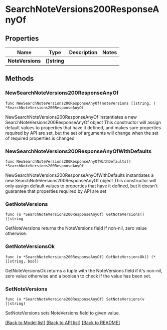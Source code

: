 # SearchNoteVersions200ResponseAnyOf

## Properties

Name | Type | Description | Notes
------------ | ------------- | ------------- | -------------
**NoteVersions** | **[]string** |  | 

## Methods

### NewSearchNoteVersions200ResponseAnyOf

`func NewSearchNoteVersions200ResponseAnyOf(noteVersions []string, ) *SearchNoteVersions200ResponseAnyOf`

NewSearchNoteVersions200ResponseAnyOf instantiates a new SearchNoteVersions200ResponseAnyOf object
This constructor will assign default values to properties that have it defined,
and makes sure properties required by API are set, but the set of arguments
will change when the set of required properties is changed

### NewSearchNoteVersions200ResponseAnyOfWithDefaults

`func NewSearchNoteVersions200ResponseAnyOfWithDefaults() *SearchNoteVersions200ResponseAnyOf`

NewSearchNoteVersions200ResponseAnyOfWithDefaults instantiates a new SearchNoteVersions200ResponseAnyOf object
This constructor will only assign default values to properties that have it defined,
but it doesn't guarantee that properties required by API are set

### GetNoteVersions

`func (o *SearchNoteVersions200ResponseAnyOf) GetNoteVersions() []string`

GetNoteVersions returns the NoteVersions field if non-nil, zero value otherwise.

### GetNoteVersionsOk

`func (o *SearchNoteVersions200ResponseAnyOf) GetNoteVersionsOk() (*[]string, bool)`

GetNoteVersionsOk returns a tuple with the NoteVersions field if it's non-nil, zero value otherwise
and a boolean to check if the value has been set.

### SetNoteVersions

`func (o *SearchNoteVersions200ResponseAnyOf) SetNoteVersions(v []string)`

SetNoteVersions sets NoteVersions field to given value.



[[Back to Model list]](../README.md#documentation-for-models) [[Back to API list]](../README.md#documentation-for-api-endpoints) [[Back to README]](../README.md)


